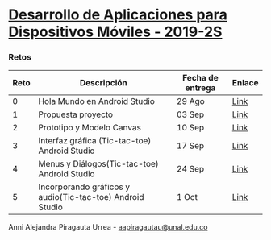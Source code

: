 # [Desarrollo de Aplicaciones para Dispositivos Móviles - 2019-2S](https://sites.google.com/site/movilesunal20192/)

### Retos

|Reto|Descripción|Fecha de entrega|Enlace|
|---------|----|--------|----|
|0|Hola Mundo en Android Studio|29 Ago|[Link](https://github.com/annipi/moviles20192/tree/master/2/Hello%20World)|
|1|Propuesta proyecto|03 Sep|[Link](https://docs.google.com/presentation/d/1copo31JGSz3zKXXhCsCl_xVLg92jIZxgXIdfsi)|
|2|Prototipo y Modelo Canvas|10 Sep|[Link](https://wireframepro.mockflow.com/view/M0ac1166734f48da164416745c7dd961f1567985503730)|
|3| Interfaz gráfica (Tic-tac-toe) Android Studio|17 Sep|[Link](https://github.com/annipi/moviles20192/tree/master/3/AndroidTicTacToe)|
|4| Menus y Diálogos(Tic-tac-toe) Android Studio|24 Sep|[Link](https://github.com/annipi/moviles20192/tree/master/4/AndroidTicTacToe)|
|5| Incorporando gráficos y audio(Tic-tac-toe) Android Studio|1 Oct|[Link](https://github.com/annipi/moviles20192/tree/master/5/AndroidTicTacToe)|

Anni Alejandra Piragauta Urrea - aapiragautau@unal.edu.co
